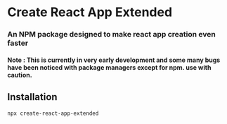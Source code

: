 # Create React App Extended

### An NPM package designed to make react app creation even faster

#### Note : This is currently in very early development and some many bugs have been noticed with package managers except for npm. use with caution.

## Installation

```sh
npx create-react-app-extended
```
